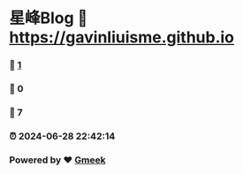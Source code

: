 # 星峰Blog :link: https://gavinliuisme.github.io 
### :page_facing_up: [1](https://gavinliuisme.github.io/tag.html) 
### :speech_balloon: 0 
### :hibiscus: 7 
### :alarm_clock: 2024-06-28 22:42:14 
### Powered by :heart: [Gmeek](https://github.com/Meekdai/Gmeek)
